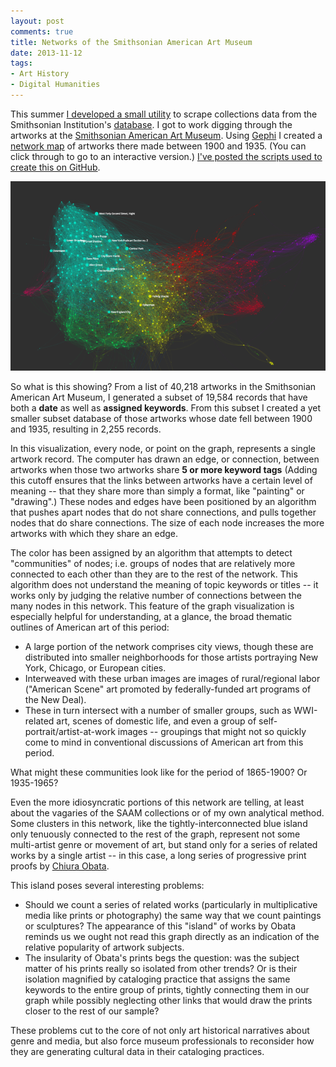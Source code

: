 ```yaml
---
layout: post
comments: true
title: Networks of the Smithsonian American Art Museum
date: 2013-11-12
tags:
- Art History
- Digital Humanities
---
```


This summer [I developed a small utility](/projects/scraping-the-smithsonian.html) to scrape collections data from the Smithsonian Institution's [database](http://collections.si.edu). I got to work digging through the artworks at the [Smithsonian American Art Museum](http://americanart.si.edu). Using [Gephi](http://gephi.org) I created a [network map](/assets/gephi/saam_network) of artworks there made between 1900 and 1935. (You can click through to go to an interactive version.) [I've posted the scripts used to create this on GitHub](https://github.com/mdlincoln/saam).

[![Preview of a network map of paintings at the SAAM](/assets/images-display/saam_preview.png)](/assets/gephi/saam_network)

So what is this showing? From a list of 40,218 artworks in the Smithsonian American Art Museum, I generated a subset of 19,584 records that have both a **date** as well as **assigned keywords**. From this subset I created a yet smaller subset database of those artworks whose date fell between 1900 and 1935, resulting in 2,255 records.

In this visualization, every node, or point on the graph, represents a single artwork record. The computer has drawn an edge, or connection, between artworks when those two artworks share **5 or more keyword tags** (Adding this cutoff ensures that the links between artworks have a certain level of meaning -- that they share more than simply a format, like "painting" or "drawing".) These nodes and edges have been positioned by an algorithm that pushes apart nodes that do not share connections, and pulls together nodes that do share connections. The size of each node increases the more artworks with which they share an edge.

The color has been assigned by an algorithm that attempts to detect "communities" of nodes; i.e. groups of nodes that are relatively more connected to each other than they are to the rest of the network. This algorithm does not understand the meaning of topic keywords or titles -- it works only by judging the relative number of connections between the many nodes in this network. This feature of the graph visualization is especially helpful for understanding, at a glance, the broad thematic outlines of American art of this period:

- A large portion of the network comprises city views, though these are distributed into smaller neighborhoods for those artists portraying New York, Chicago, or European cities.
- Interweaved with these urban images are images of rural/regional labor ("American Scene" art promoted by federally-funded art programs of the New Deal).
- These in turn intersect with a number of smaller groups, such as WWI-related art, scenes of domestic life, and even a group of self-portrait/artist-at-work images -- groupings that might not so quickly come to mind in conventional discussions of American art from this period.

What might these communities look like for the period of 1865-1900? Or 1935-1965?

Even the more idiosyncratic portions of this network are telling, at least about the vagaries of the SAAM collections or of my own analytical method. Some clusters in this network, like the tightly-interconnected blue island only tenuously connected to the rest of the graph, represent not some multi-artist genre or movement of art, but stand only for a series of related works by a single artist -- in this case, a long series of progressive print proofs by [Chiura Obata](http://collections.si.edu/search/results.htm?q=chiura+obata&view=&dsort=&date.slider=1920s%2C1940s).

This island poses several interesting problems: 

- Should we count a series of related works (particularly in multiplicative media like prints or photography) the same way that we count paintings or sculptures? The appearance of this "island" of works by Obata reminds us we ought not read this graph directly as an indication of the relative popularity of artwork subjects. 
- The insularity of Obata's prints begs the question: was the subject matter of his prints really so isolated from other trends? Or is their isolation magnified by cataloging practice that assigns the same keywords to the entire group of prints, tightly connecting them in our graph while possibly neglecting other links that would draw the prints closer to the rest of our sample? 

These problems cut to the core of not only art historical narratives about genre and media, but also force museum professionals to reconsider how they are generating cultural data in their cataloging practices.
